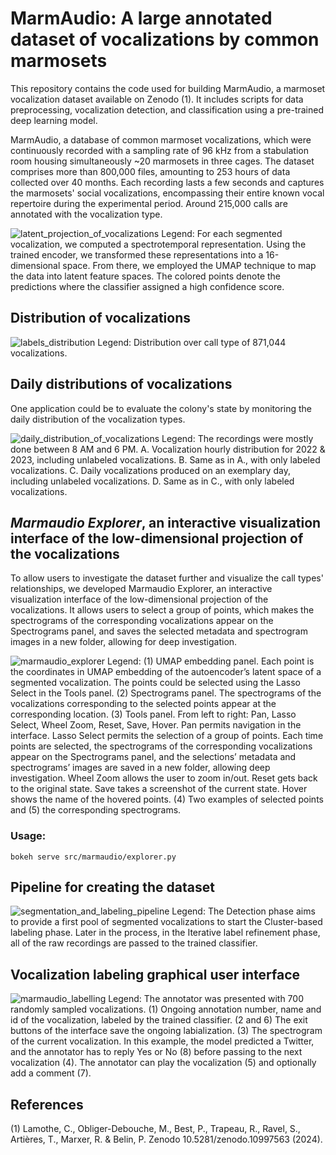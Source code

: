 # MarmAudio: A large annotated dataset of vocalizations by common marmosets

This repository contains the code used for building MarmAudio, a marmoset vocalization dataset available on Zenodo (1). It includes scripts for data preprocessing, vocalization detection, and classification using a pre-trained deep learning model.

MarmAudio, a database of common marmoset vocalizations, which were continuously recorded with a sampling rate of 96 kHz from a stabulation room housing simultaneously ~20 marmosets in three cages. The dataset comprises more than 800,000 files, amounting to 253 hours of data collected over 40 months. Each recording lasts a few seconds and captures the marmosets' social vocalizations, encompassing their entire known vocal repertoire during the experimental period. Around 215,000 calls are annotated with the vocalization type.

![latent_projection_of_vocalizations](img/latent_projection_of_vocalizations.jpg)
Legend: For each segmented vocalization, we computed a spectrotemporal representation. Using the trained encoder, we transformed these representations into a 16-dimensional space. From there, we employed the UMAP technique to map the data into latent feature spaces. The colored points denote the predictions where the classifier assigned a high confidence score.

## Distribution of vocalizations

![labels_distribution](img/labels_distribution.png)
Legend: Distribution over call type of 871,044 vocalizations.

## Daily distributions of vocalizations

One application could be to evaluate the colony's state by monitoring the daily distribution of the vocalization types.

![daily_distribution_of_vocalizations](img/daily_distribution_of_vocalizations.png)
Legend: The recordings were mostly done between 8 AM and 6 PM. A. Vocalization hourly distribution for 2022 & 2023, including unlabeled vocalizations. B. Same as in A., with only labeled vocalizations. C. Daily vocalizations produced on an exemplary day, including unlabeled vocalizations. D. Same as in C., with only labeled vocalizations.

## *Marmaudio Explorer*, an interactive visualization interface of the low-dimensional projection of the vocalizations

To allow users to investigate the dataset further and visualize the call types' relationships, we developed Marmaudio Explorer, an interactive visualization interface of the low-dimensional projection of the vocalizations. It allows users to select a group of points, which makes the spectrograms of the corresponding vocalizations appear on the Spectrograms panel, and saves the selected metadata and spectrogram images in a new folder, allowing for deep investigation.

![marmaudio_explorer](img/marmaudio_explorer.png)
Legend: (1) UMAP embedding panel. Each point is the coordinates in UMAP embedding of the autoencoder’s latent space of a segmented vocalization. The points could be selected using the Lasso Select in the Tools panel. (2) Spectrograms panel. The spectrograms of the vocalizations corresponding to the selected points appear at the corresponding location. (3) Tools panel. From left to right: Pan, Lasso Select, Wheel Zoom, Reset, Save, Hover. Pan permits navigation in the interface. Lasso Select permits the selection of a group of points. Each time points are selected, the spectrograms of the corresponding vocalizations appear on the Spectrograms panel, and the selections’ metadata and spectrograms’ images are saved in a new folder, allowing deep investigation. Wheel Zoom allows the user to zoom in/out. Reset gets back to the original state. Save takes a screenshot of the current state. Hover shows the name of the hovered points. (4) Two examples of selected points and (5) the corresponding spectrograms.

### Usage:

```
bokeh serve src/marmaudio/explorer.py
```

## Pipeline for creating the dataset

![segmentation_and_labeling_pipeline](img/segmentation_and_labeling_pipeline.jpg)
Legend: The Detection phase aims to provide a first pool of segmented vocalizations to start the Cluster-based labeling phase. Later in the process, in the Iterative label refinement phase, all of the raw recordings are passed to the trained classifier.

## Vocalization labeling graphical user interface

![marmaudio_labelling](img/marmaudio_labelling.png)
Legend: The annotator was presented with 700 randomly sampled vocalizations. (1) Ongoing annotation number, name and id of the vocalization, labeled by the trained classifier. (2 and 6) The exit buttons of the interface save the ongoing labialization. (3) The spectrogram of the current vocalization. In this example, the model predicted a Twitter, and the annotator has to reply Yes or No (8) before passing to the next vocalization (4). The annotator can play the vocalization (5) and optionally add a comment (7).

## References

(1) Lamothe, C., Obliger-Debouche, M., Best, P., Trapeau, R., Ravel, S., Artières, T., Marxer, R. & Belin, P. Zenodo 10.5281/zenodo.10997563 (2024).
